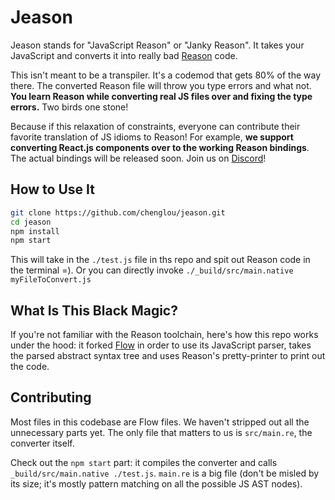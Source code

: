 # Jeason

Jeason stands for "JavaScript Reason" or "Janky Reason". It takes your JavaScript and converts it into really bad [Reason](http://facebook.github.io/reason/) code.

This isn't meant to be a transpiler. It's a codemod that gets 80% of the way there. The converted Reason file will throw you type errors and what not. **You learn Reason while converting real JS files over and fixing the type errors.** Two birds one stone!

Because if this relaxation of constraints, everyone can contribute their favorite translation of JS idioms to Reason! For example, **we support converting React.js components over to the working Reason bindings**. The actual bindings will be released soon. Join us on [Discord](discord.gg/reasonml)!

## How to Use It

```sh
git clone https://github.com/chenglou/jeason.git
cd jeason
npm install
npm start
```

This will take in  the `./test.js` file in ths repo and spit out Reason code in the terminal =). Or you can directly invoke `./_build/src/main.native myFileToConvert.js`

## What Is This Black Magic?

If you're not familiar with the Reason toolchain, here's how this repo works under the hood: it forked [Flow](https://github.com/facebook/flow) in order to use its JavaScript parser, takes the parsed abstract syntax tree and uses Reason's pretty-printer to print out the code.

## Contributing

Most files in this codebase are Flow files. We haven't stripped out all the unnecessary parts yet. The only file that matters to us is `src/main.re`, the converter itself.

Check out the `npm start` part: it compiles the converter and calls `_build/src/main.native ./test.js`. `main.re` is a big file (don't be misled by its size; it's mostly pattern matching on all the possible JS AST nodes).
